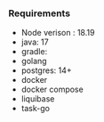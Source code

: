 ### Requirements
- Node verison : 18.19
- java: 17
- gradle:
- golang
- postgres: 14+
- docker
- docker compose
- liquibase
- task-go